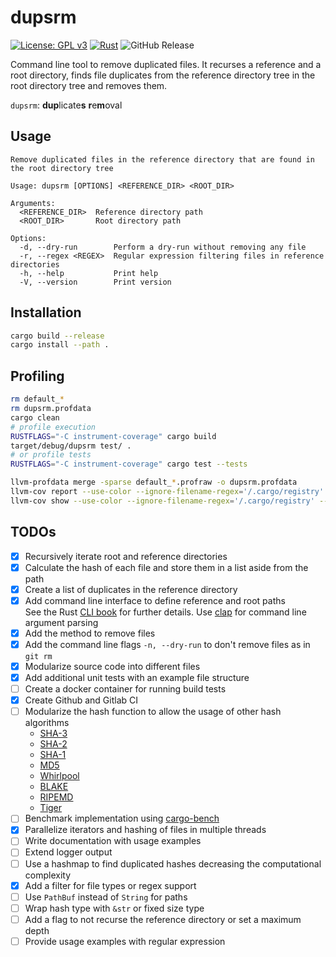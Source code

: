 # dupsrm

[![License: GPL v3](https://img.shields.io/badge/License-GPLv3-blue.svg)](https://www.gnu.org/licenses/gpl-3.0)
[![Rust](https://github.com/tf-maam/dupsrm/actions/workflows/rust.yml/badge.svg)](https://github.com/tf-maam/dupsrm/actions/workflows/rust.yml)
![GitHub Release](https://img.shields.io/github/v/release/tf-maam/dupsrm)

Command line tool to remove duplicated files.
It recurses a reference and a root directory, finds file duplicates from the reference directory tree in the root directory tree and removes them.

`dupsrm`: **dup**licate**s** **r**e**m**oval

## Usage

```text
Remove duplicated files in the reference directory that are found in the root directory tree

Usage: dupsrm [OPTIONS] <REFERENCE_DIR> <ROOT_DIR>

Arguments:
  <REFERENCE_DIR>  Reference directory path
  <ROOT_DIR>       Root directory path

Options:
  -d, --dry-run        Perform a dry-run without removing any file
  -r, --regex <REGEX>  Regular expression filtering files in reference directories
  -h, --help           Print help
  -V, --version        Print version

```

## Installation

```bash
cargo build --release
cargo install --path .
```

## Profiling

```bash
rm default_* 
rm dupsrm.profdata
cargo clean
# profile execution
RUSTFLAGS="-C instrument-coverage" cargo build
target/debug/dupsrm test/ .
# or profile tests
RUSTFLAGS="-C instrument-coverage" cargo test --tests

llvm-profdata merge -sparse default_*.profraw -o dupsrm.profdata
llvm-cov report --use-color --ignore-filename-regex='/.cargo/registry' --instr-profile=dupsrm.profdata --object target/debug/dupsrm
llvm-cov show --use-color --ignore-filename-regex='/.cargo/registry' --instr-profile=dupsrm.profdata --object target/debug/dupsrm
```

## TODOs

- [x] Recursively iterate root and reference directories
- [x] Calculate the hash of each file and store them in a list aside from the path
- [x] Create a list of duplicates in the reference directory
- [x] Add command line interface to define reference and root paths \
    See the Rust [CLI book](https://rust-cli.github.io/book/index.html) for further details.
    Use [clap](https://docs.rs/clap/latest/clap/) for command line argument parsing
- [x] Add the method to remove files
- [x] Add the command line flags `-n, --dry-run` to don't remove files as in `git rm`
- [x] Modularize source code into different files
- [x] Add additional unit tests with an example file structure
- [ ] Create a docker container for running build tests
- [x] Create Github and Gitlab CI
- [ ] Modularize the hash function to allow the usage of other hash algorithms
  - [SHA-3](https://docs.rs/sha3/latest/sha3/)
  - [SHA-2](https://docs.rs/sha1/latest/sha1/)
  - [SHA-1](https://docs.rs/sha2/latest/sha2/)
  - [MD5](https://docs.rs/md5/latest/md5/)
  - [Whirlpool](https://docs.rs/whirlpool/latest/whirlpool/)
  - [BLAKE](https://docs.rs/blake/latest/blake/)
  - [RIPEMD](https://docs.rs/ripemd/latest/ripemd/)
  - [Tiger](https://docs.rs/tiger/latest/tiger/)
- [ ] Benchmark implementation using [cargo-bench](https://doc.rust-lang.org/cargo/commands/cargo-bench.html)
- [x] Parallelize iterators and hashing of files in multiple threads
- [ ] Write documentation with usage examples
- [ ] Extend logger output
- [ ] Use a hashmap to find duplicated hashes decreasing the computational complexity
- [x] Add a filter for file types or regex support
- [ ] Use `PathBuf` instead of `String` for paths
- [ ] Wrap hash type with `&str` or fixed size type
- [ ] Add a flag to not recurse the reference directory or set a maximum depth
- [ ] Provide usage examples with regular expression
